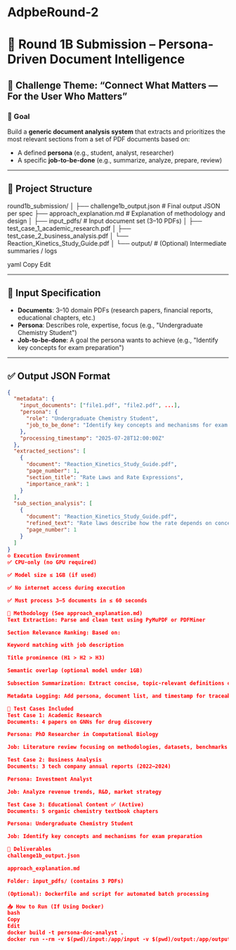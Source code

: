 # AdpbeRound-2
# 🤖 Round 1B Submission – Persona-Driven Document Intelligence

## 🧠 Challenge Theme: “Connect What Matters — For the User Who Matters”

### 🎯 Goal
Build a **generic document analysis system** that extracts and prioritizes the most relevant sections from a set of PDF documents based on:
- A defined **persona** (e.g., student, analyst, researcher)
- A specific **job-to-be-done** (e.g., summarize, analyze, prepare, review)

---

## 📂 Project Structure

round1b_submission/
│
├── challenge1b_output.json # Final output JSON per spec
├── approach_explanation.md # Explanation of methodology and design
│
├── input_pdfs/ # Input document set (3–10 PDFs)
│ ├── test_case_1_academic_research.pdf
│ ├── test_case_2_business_analysis.pdf
│ └── Reaction_Kinetics_Study_Guide.pdf
│
└── output/ # (Optional) Intermediate summaries / logs

yaml
Copy
Edit

---

## 🧾 Input Specification

- **Documents**: 3–10 domain PDFs (research papers, financial reports, educational chapters, etc.)
- **Persona**: Describes role, expertise, focus (e.g., "Undergraduate Chemistry Student")
- **Job-to-be-done**: A goal the persona wants to achieve (e.g., "Identify key concepts for exam preparation")

---

## ✅ Output JSON Format

```json
{
  "metadata": {
    "input_documents": ["file1.pdf", "file2.pdf", ...],
    "persona": {
      "role": "Undergraduate Chemistry Student",
      "job_to_be_done": "Identify key concepts and mechanisms for exam preparation on reaction kinetics"
    },
    "processing_timestamp": "2025-07-28T12:00:00Z"
  },
  "extracted_sections": [
    {
      "document": "Reaction_Kinetics_Study_Guide.pdf",
      "page_number": 1,
      "section_title": "Rate Laws and Rate Expressions",
      "importance_rank": 1
    }
  ],
  "sub_section_analysis": [
    {
      "document": "Reaction_Kinetics_Study_Guide.pdf",
      "refined_text": "Rate laws describe how the rate depends on concentration. First-order: rate ∝ [A], Zero-order: rate is constant.",
      "page_number": 1
    }
  ]
}
⚙️ Execution Environment
✅ CPU-only (no GPU required)

✅ Model size ≤ 1GB (if used)

✅ No internet access during execution

✅ Must process 3–5 documents in ≤ 60 seconds

🧠 Methodology (See approach_explanation.md)
Text Extraction: Parse and clean text using PyMuPDF or PDFMiner

Section Relevance Ranking: Based on:

Keyword matching with job description

Title prominence (H1 > H2 > H3)

Semantic overlap (optional model under 1GB)

Subsection Summarization: Extract concise, topic-relevant definitions or mechanisms

Metadata Logging: Add persona, document list, and timestamp for traceability

🧪 Test Cases Included
Test Case 1: Academic Research
Documents: 4 papers on GNNs for drug discovery

Persona: PhD Researcher in Computational Biology

Job: Literature review focusing on methodologies, datasets, benchmarks

Test Case 2: Business Analysis
Documents: 3 tech company annual reports (2022–2024)

Persona: Investment Analyst

Job: Analyze revenue trends, R&D, market strategy

Test Case 3: Educational Content ✅ (Active)
Documents: 5 organic chemistry textbook chapters

Persona: Undergraduate Chemistry Student

Job: Identify key concepts and mechanisms for exam preparation

🧾 Deliverables
challenge1b_output.json

approach_explanation.md

Folder: input_pdfs/ (contains 3 PDFs)

(Optional): Dockerfile and script for automated batch processing

📥 How to Run (If Using Docker)
bash
Copy
Edit
docker build -t persona-doc-analyst .
docker run --rm -v $(pwd)/input:/app/input -v $(pwd)/output:/app/output --network none persona-doc-ana
